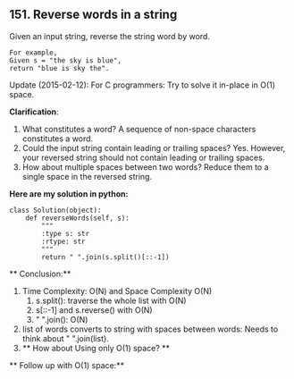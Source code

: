 ## 151. Reverse words in a string

Given an input string, reverse the string word by word.

    For example,
    Given s = "the sky is blue",
    return "blue is sky the".

Update (2015-02-12):
    For C programmers: Try to solve it in-place in O(1) space.

**Clarification**:
1. What constitutes a word?
    A sequence of non-space characters constitutes a word.
2. Could the input string contain leading or trailing spaces?
    Yes. However, your reversed string should not contain leading or trailing spaces.
3. How about multiple spaces between two words?
    Reduce them to a single space in the reversed string.
    
**Here are my solution in python:**

    class Solution(object):
        def reverseWords(self, s):
            """
            :type s: str
            :rtype: str
            """
            return " ".join(s.split()[::-1])
            
** Conclusion:** 
1. Time Complexity: O(N) and Space Complexity O(N)
    1. s.split(): traverse the whole list with O(N)
    2. s[::-1] and s.reverse() with O(N)
    3. " ".join(): O(N)
2. list of words converts to string with spaces between words:
      Needs to think about " ".join(list).
3. ** How about Using only O(1) space? **
  
** Follow up with O(1) space:**


